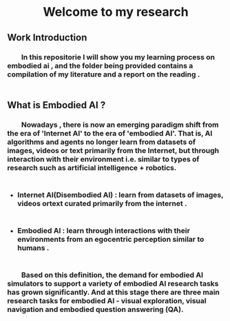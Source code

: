 # <p align="center"> Welcome to my research</p>

## Work Introduction
### &emsp;&emsp;In this repositorie I will show you my learning process on embodied ai , and the folder being provided contains a compilation of my literature and a report on the reading .</br></br>


## What is Embodied AI ?
### &emsp;&emsp;Nowadays , there is now an emerging paradigm shift from the era of 'Internet AI' to the era of 'embodied AI'. That is, AI algorithms and agents no longer learn from datasets of images, videos or text primarily from the Internet, but through interaction with their environment i.e. similar to types of research such as artificial intelligence + robotics.</br></br>

- ### Internet AI(Disembodied AI)&nbsp;:&nbsp;learn from datasets of images, videos ortext curated primarily from the internet . </br></br>
- ### Embodied AI&nbsp;:&nbsp;learn through interactions with their environments from an egocentric perception similar to humans . </br></br>

### &emsp;&emsp;Based on this definition, the demand for embodied AI simulators to support a variety of embodied AI research tasks has grown significantly. And at this stage there are three main research tasks for embodied AI - visual exploration, visual navigation and embodied question answering (QA).



